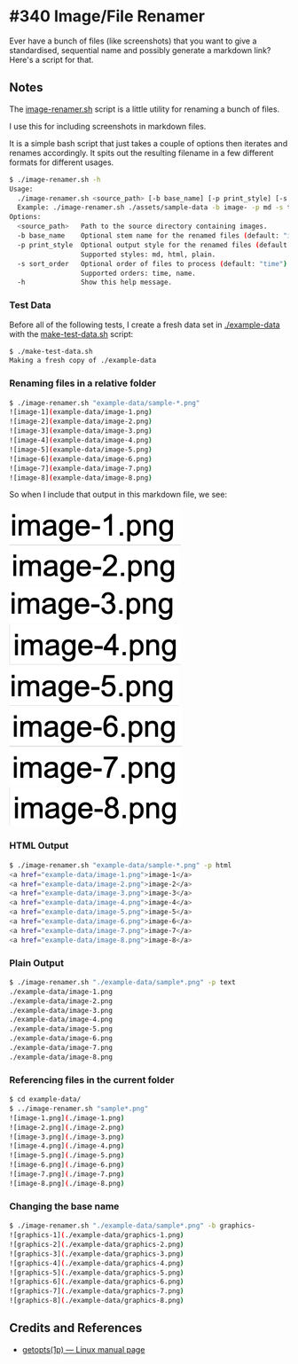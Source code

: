 # #340 Image/File Renamer

Ever have a bunch of files (like screenshots) that you want to give a standardised, sequential name and possibly generate a markdown link? Here's a script for that.

## Notes

The [image-renamer.sh](./image-renamer.sh) script is a little utility for renaming a bunch of files.

I use this for including screenshots in markdown files.

It is a simple bash script that just takes a couple of options then iterates and renames accordingly.
It spits out the resulting filename in a few different formats for different usages.

```sh
$ ./image-renamer.sh -h
Usage:
  ./image-renamer.sh <source_path> [-b base_name] [-p print_style] [-s sort_order]
  Example: ./image-renamer.sh ./assets/sample-data -b image- -p md -s time
Options:
  <source_path>   Path to the source directory containing images.
  -b base_name    Optional stem name for the renamed files (default: "image-").
  -p print_style  Optional output style for the renamed files (default: "md").
                  Supported styles: md, html, plain.
  -s sort_order   Optional order of files to process (default: "time").
                  Supported orders: time, name.
  -h              Show this help message.

```

### Test Data

Before all of the following tests, I create a fresh data set in [./example-data](./example-data/)
with the [make-test-data.sh](./make-test-data.sh) script:

```sh
$ ./make-test-data.sh
Making a fresh copy of ./example-data
```

### Renaming files in a relative folder

```sh
$ ./image-renamer.sh "example-data/sample-*.png"
![image-1](example-data/image-1.png)
![image-2](example-data/image-2.png)
![image-3](example-data/image-3.png)
![image-4](example-data/image-4.png)
![image-5](example-data/image-5.png)
![image-6](example-data/image-6.png)
![image-7](example-data/image-7.png)
![image-8](example-data/image-8.png)
```

So when I include that output in this markdown file, we see:

![image-1](./example-data/image-1.png)
![image-2](./example-data/image-2.png)
![image-3](./example-data/image-3.png)
![image-4](./example-data/image-4.png)
![image-5](./example-data/image-5.png)
![image-6](./example-data/image-6.png)
![image-7](./example-data/image-7.png)
![image-8](./example-data/image-8.png)

### HTML Output

```sh
$ ./image-renamer.sh "example-data/sample-*.png" -p html
<a href="example-data/image-1.png">image-1</a>
<a href="example-data/image-2.png">image-2</a>
<a href="example-data/image-3.png">image-3</a>
<a href="example-data/image-4.png">image-4</a>
<a href="example-data/image-5.png">image-5</a>
<a href="example-data/image-6.png">image-6</a>
<a href="example-data/image-7.png">image-7</a>
<a href="example-data/image-8.png">image-8</a>
```

### Plain Output

```sh
$ ./image-renamer.sh "./example-data/sample*.png" -p text
./example-data/image-1.png
./example-data/image-2.png
./example-data/image-3.png
./example-data/image-4.png
./example-data/image-5.png
./example-data/image-6.png
./example-data/image-7.png
./example-data/image-8.png
```

### Referencing files in the current folder

```sh
$ cd example-data/
$ ../image-renamer.sh "sample*.png"
![image-1.png](./image-1.png)
![image-2.png](./image-2.png)
![image-3.png](./image-3.png)
![image-4.png](./image-4.png)
![image-5.png](./image-5.png)
![image-6.png](./image-6.png)
![image-7.png](./image-7.png)
![image-8.png](./image-8.png)
```

### Changing the base name

```sh
$ ./image-renamer.sh "./example-data/sample*.png" -b graphics-
![graphics-1](./example-data/graphics-1.png)
![graphics-2](./example-data/graphics-2.png)
![graphics-3](./example-data/graphics-3.png)
![graphics-4](./example-data/graphics-4.png)
![graphics-5](./example-data/graphics-5.png)
![graphics-6](./example-data/graphics-6.png)
![graphics-7](./example-data/graphics-7.png)
![graphics-8](./example-data/graphics-8.png)
```

## Credits and References

* [getopts(1p) — Linux manual page](https://man7.org/linux/man-pages/man1/getopts.1p.html)
